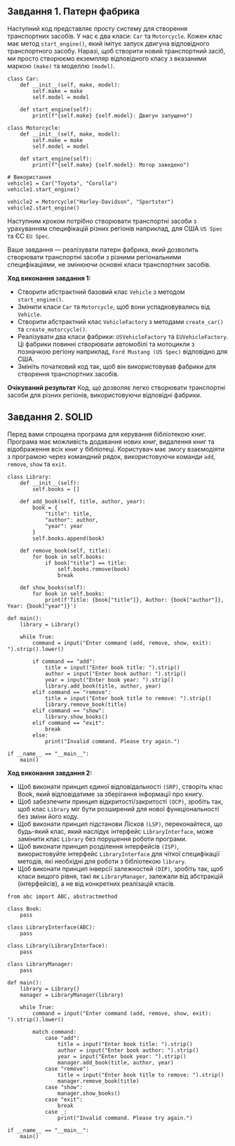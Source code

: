 ## Завдання 1. Патерн фабрика

Наступний код представляє просту систему для створення транспортних засобів. У нас є два класи: `Car` та `Motorcycle`. Кожен клас має метод `start_engine()`, який імітує запуск двигуна відповідного транспортного засобу. Наразі, щоб створити новий транспортний засіб, ми просто створюємо екземпляр відповідного класу з вказаними маркою `(make)` та моделлю `(model)`.

```
class Car:
    def __init__(self, make, model):
        self.make = make
        self.model = model

    def start_engine(self):
        print(f"{self.make} {self.model}: Двигун запущено")

class Motorcycle:
    def __init__(self, make, model):
        self.make = make
        self.model = model

    def start_engine(self):
        print(f"{self.make} {self.model}: Мотор заведено")

# Використання
vehicle1 = Car("Toyota", "Corolla")
vehicle1.start_engine()

vehicle2 = Motorcycle("Harley-Davidson", "Sportster")
vehicle2.start_engine()
```

Наступним кроком потрібно створювати транспортні засоби з урахуванням специфікацій різних регіонів наприклад, для США `US Spec` та ЄС `EU Spec`.

Ваше завдання — реалізувати патерн фабрика, який дозволить створювати транспортні засоби з різними регіональними специфікаціями, не змінюючи основні класи транспортних засобів.

**Ход виконання завдання 1:**

- Створити абстрактний базовий клас `Vehicle` з методом `start_engine()`.
- Змінити класи `Car` та `Motorcycle`, щоб вони успадковувались від `Vehicle`.
- Створити абстрактний клас `VehicleFactory` з методами `create_car()` та `create_motorcycle()`.
- Реалізувати два класи фабрики: `USVehicleFactory` та `EUVehicleFactory`. Ці фабрики повинні створювати автомобілі та мотоцикли з позначкою регіону наприклад, `Ford Mustang (US Spec)` відповідно для США.
- Змініть початковий код так, щоб він використовував фабрики для створення транспортних засобів.

**Очікуваний результат**
Код, що дозволяє легко створювати транспортні засоби для різних регіонів, використовуючи відповідні фабрики.

## Завдання 2. SOLID

Перед вами спрощена програма для керування бібліотекою книг. Програма має можливість додавання нових книг, видалення книг та відображення всіх книг у бібліотеці. Користувач має змогу взаємодіяти з програмою через командний рядок, використовуючи команди `add`, `remove`, `show` та `exit`.

```
class Library:
    def __init__(self):
        self.books = []

    def add_book(self, title, author, year):
        book = {
            "title": title,
            "author": author,
            "year": year
        }
        self.books.append(book)

    def remove_book(self, title):
        for book in self.books:
            if book["title"] == title:
                self.books.remove(book)
                break

    def show_books(self):
        for book in self.books:
            print(f'Title: {book["title"]}, Author: {book["author"]}, Year: {book["year"]}')

def main():
    library = Library()

    while True:
        command = input("Enter command (add, remove, show, exit): ").strip().lower()

        if command == "add":
            title = input("Enter book title: ").strip()
            author = input("Enter book author: ").strip()
            year = input("Enter book year: ").strip()
            library.add_book(title, author, year)
        elif command == "remove":
            title = input("Enter book title to remove: ").strip()
            library.remove_book(title)
        elif command == "show":
            library.show_books()
        elif command == "exit":
            break
        else:
            print("Invalid command. Please try again.")

if __name__ == "__main__":
    main()
```

**Ход виконання завдання 2:**

- Щоб виконати принцип єдиної відповідальності `(SRP)`, створіть клас Book, який відповідатиме за зберігання інформації про книгу.
- Щоб забезпечити принцип відкритості/закритості `(OCP)`, зробіть так, щоб клас `Library` міг бути розширений для нової функціональності без зміни його коду.
- Щоб виконати принцип підстанови Лісков `(LSP)`, переконайтеся, що будь-який клас, який наслідує інтерфейс `LibraryInterface`, може замінити клас `Library` без порушення роботи програми.
- Щоб виконати принцип розділення інтерфейсів `(ISP)`, використовуйте інтерфейс `LibraryInterface` для чіткої специфікації методів, які необхідні для роботи з бібліотекою `library`.
- Щоб виконати принцип інверсії залежностей `(DIP)`, зробіть так, щоб класи вищого рівня, такі як `LibraryManager`, залежали від абстракцій (інтерфейсів), а не від конкретних реалізацій класів.

```
from abc import ABC, abstractmethod

class Book:
    pass

class LibraryInterface(ABC):
    pass

class Library(LibraryInterface):
    pass

class LibraryManager:
    pass

def main():
    library = Library()
    manager = LibraryManager(library)

    while True:
        command = input("Enter command (add, remove, show, exit): ").strip().lower()

        match command:
            case "add":
                title = input("Enter book title: ").strip()
                author = input("Enter book author: ").strip()
                year = input("Enter book year: ").strip()
                manager.add_book(title, author, year)
            case "remove":
                title = input("Enter book title to remove: ").strip()
                manager.remove_book(title)
            case "show":
                manager.show_books()
            case "exit":
                break
            case _:
                print("Invalid command. Please try again.")

if __name__ == "__main__":
    main()
```
